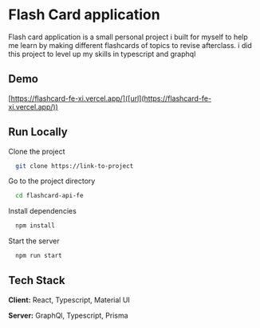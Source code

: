 
# Flash Card application

Flash card application is a small personal project i built for myself to help me learn by making different flashcards of topics to revise afterclass. i did this project to level up my skills in typescript and graphql

## Demo

[https://flashcard-fe-xi.vercel.app/]([url](https://flashcard-fe-xi.vercel.app/))


## Run Locally

Clone the project

```bash
  git clone https://link-to-project
```

Go to the project directory

```bash
  cd flashcard-api-fe
```

Install dependencies

```bash
  npm install
```

Start the server

```bash
  npm run start
```


## Tech Stack

**Client:** React, Typescript, Material UI

**Server:** GraphQl, Typescript, Prisma
